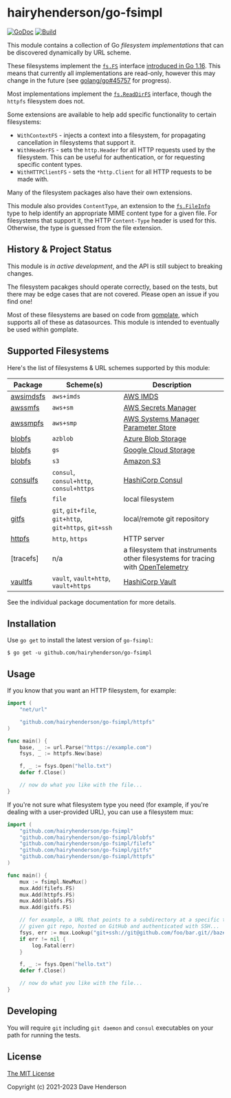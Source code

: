 # hairyhenderson/go-fsimpl

[![GoDoc][godoc-image]][godocs]
[![Build][gh-actions-image]][gh-actions-url]

This module contains a collection of Go _filesystem implementations_ that can
be discovered dynamically by URL scheme.

These filesystems implement the [`fs.FS`](https://pkg.go.dev/io/fs#FS) interface
[introduced in Go 1.16](https://go.dev/doc/go1.16#fs). This means that currently all implementations are
read-only, however this may change in the future (see
[golang/go#45757](https://github.com/golang/go/issues/45757) for progress).

Most implementations implement the [`fs.ReadDirFS`](https://pkg.go.dev/io/fs#ReadDirFS)
interface, though the `httpfs` filesystem does not.

Some extensions are available to help add specific functionality to certain
filesystems:
- `WithContextFS` - injects a context into a filesystem, for propagating
	cancellation in filesystems that support it.
- `WithHeaderFS` - sets the `http.Header` for all HTTP requests used by the
	filesystem. This can be useful for authentication, or for requesting
	specific content types.
- `WithHTTPClientFS` - sets the `*http.Client` for all HTTP requests to be made
	with.

Many of the filesystem packages also have their own extensions.

This module also provides `ContentType`, an extension to the
[`fs.FileInfo`](https://pkg.go.dev/io/fs#FileInfo) type to help identify an
appropriate MIME content type for a given file. For filesystems that support it,
the HTTP `Content-Type` header is used for this. Otherwise, the type is guessed
from the file extension.

## History & Project Status

This module is _in active development_, and the API is still subject to breaking
changes.

The filesystem pacakges should operate correctly, based on the tests, but there
may be edge cases that are not covered. Please open an issue if you find one!

Most of these filesystems are based on code from [gomplate](https://github.com/hairyhenderson/gomplate),
which supports all of these as datasources. This module is intended to 
eventually be used within gomplate.

## Supported Filesystems

Here's the list of filesystems & URL schemes supported by this module:

| Package    | Scheme(s) | Description |
|------------|-----------|-------------|
| [awsimdsfs]| `aws+imds` | [AWS IMDS][] |
| [awssmfs]  | `aws+sm` | [AWS Secrets Manager][] |
| [awssmpfs] | `aws+smp` | [AWS Systems Manager Parameter Store][AWS SMP] |
| [blobfs]   | `azblob` | [Azure Blob Storage][] |
| [blobfs]   | `gs` | [Google Cloud Storage][] |
| [blobfs]   | `s3` | [Amazon S3][] |
| [consulfs] | `consul`, `consul+http`, `consul+https` | [HashiCorp Consul][] |
| [filefs]   | `file` | local filesystem |
| [gitfs]    | `git`, `git+file`, `git+http`, `git+https`, `git+ssh` | local/remote git repository |
| [httpfs]   | `http`, `https` | HTTP server |
| [tracefs]  | n/a | a filesystem that instruments other filesystems for tracing with [OpenTelemetry][] |
| [vaultfs]  | `vault`, `vault+http`, `vault+https` | [HashiCorp Vault][] |

See the individual package documentation for more details.

## Installation

Use `go get` to install the latest version of `go-fsimpl`:

```console
$ go get -u github.com/hairyhenderson/go-fsimpl
```

## Usage

If you know that you want an HTTP filesystem, for example:

```go
import (
	"net/url"

	"github.com/hairyhenderson/go-fsimpl/httpfs"
)

func main() {
	base, _ := url.Parse("https://example.com")
	fsys, _ := httpfs.New(base)

	f, _ := fsys.Open("hello.txt")
	defer f.Close()

	// now do what you like with the file...
}
```

If you're not sure what filesystem type you need (for example, if you're dealing
with a user-provided URL), you can use a filesystem mux:

```go
import (
	"github.com/hairyhenderson/go-fsimpl"
	"github.com/hairyhenderson/go-fsimpl/blobfs"
	"github.com/hairyhenderson/go-fsimpl/filefs"
	"github.com/hairyhenderson/go-fsimpl/gitfs"
	"github.com/hairyhenderson/go-fsimpl/httpfs"
)

func main() {
	mux := fsimpl.NewMux()
	mux.Add(filefs.FS)
	mux.Add(httpfs.FS)
	mux.Add(blobfs.FS)
	mux.Add(gitfs.FS)

	// for example, a URL that points to a subdirectory at a specific tag in a
	// given git repo, hosted on GitHub and authenticated with SSH...
	fsys, err := mux.Lookup("git+ssh://git@github.com/foo/bar.git//baz#refs/tags/v1.0.0")
	if err != nil {
		log.Fatal(err)
	}

	f, _ := fsys.Open("hello.txt")
	defer f.Close()

	// now do what you like with the file...
}
```

## Developing

You will require `git` including `git daemon` and `consul` executables on your path for running the tests.

## License

[The MIT License](http://opensource.org/licenses/MIT)

Copyright (c) 2021-2023 Dave Henderson

[godocs]: https://pkg.go.dev/github.com/hairyhenderson/go-fsimpl
[godoc-image]: https://pkg.go.dev/badge/github.com/hairyhenderson/go-fsimpl
[gh-actions-image]: https://github.com/hairyhenderson/go-fsimpl/workflows/Build/badge.svg?branch=main
[gh-actions-url]: https://github.com/hairyhenderson/go-fsimpl/actions?workflow=Build&branch=main

[AWS IMDS]: https://docs.aws.amazon.com/AWSEC2/latest/UserGuide/ec2-instance-metadata.html
[AWS SMP]: https://aws.amazon.com/systems-manager/features#Parameter_Store
[AWS Secrets Manager]: https://aws.amazon.com/secrets-manager
[HashiCorp Consul]: https://consul.io
[HashiCorp Vault]: https://vaultproject.io
[Amazon S3]: https://aws.amazon.com/s3/
[Google Cloud Storage]: https://cloud.google.com/storage/
[Azure Blob Storage]: https://azure.microsoft.com/en-us/services/storage/blobs/
[OpenTelemetry]: https://opentelemetry.io

[awsimdsfs]: https://pkg.go.dev/github.com/hairyhenderson/go-fsimpl/awsimdsfs
[awssmfs]: https://pkg.go.dev/github.com/hairyhenderson/go-fsimpl/awssmfs
[awssmpfs]: https://pkg.go.dev/github.com/hairyhenderson/go-fsimpl/awssmpfs
[blobfs]: https://pkg.go.dev/github.com/hairyhenderson/go-fsimpl/blobfs
[consulfs]: https://pkg.go.dev/github.com/hairyhenderson/go-fsimpl/consulfs
[filefs]: https://pkg.go.dev/github.com/hairyhenderson/go-fsimpl/filefs
[gitfs]: https://pkg.go.dev/github.com/hairyhenderson/go-fsimpl/gitfs
[blobfs]: https://pkg.go.dev/github.com/hairyhenderson/go-fsimpl/blobfs
[httpfs]: https://pkg.go.dev/github.com/hairyhenderson/go-fsimpl/httpfs
[blobfs]: https://pkg.go.dev/github.com/hairyhenderson/go-fsimpl/blobfs
[vaultfs]: https://pkg.go.dev/github.com/hairyhenderson/go-fsimpl/vaultfs
